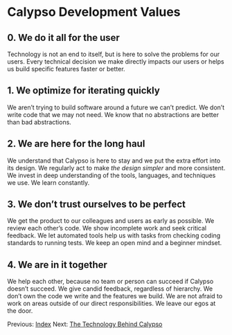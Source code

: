 # Calypso Development Values

## 0. We do it all for the user

Technology is not an end to itself, but is here to solve the problems for our users. Every technical decision we make directly impacts our users or helps us build specific features faster or better.

## 1. We optimize for iterating quickly

We aren’t trying to build software around a future we can’t predict. We don’t write code that we may not need. We know that no abstractions are better than bad abstractions.

## 2. We are here for the long haul

We understand that Calypso is here to stay and we put the extra effort into its design. We regularly act to make _the design simpler_ and more consistent. We invest in deep understanding of the tools, languages, and techniques we use. We learn constantly.

## 3. We don’t trust ourselves to be perfect

We get the product to our colleagues and users as early as possible. We review each other’s code. We show incomplete work and seek critical feedback. We let automated tools help us with tasks from checking coding standards to running tests. We keep an open mind and a beginner mindset.

## 4. We are in it together

We help each other, because no team or person can succeed if Calypso doesn’t succeed. We give candid feedback, regardless of hierarchy. We don’t own the code we write and the features we build. We are not afraid to work on areas outside of our direct responsibilities. We leave our egos at the door.

Previous: [Index](index.md) Next: [The Technology Behind Calypso](tech-behind-calypso.md)
